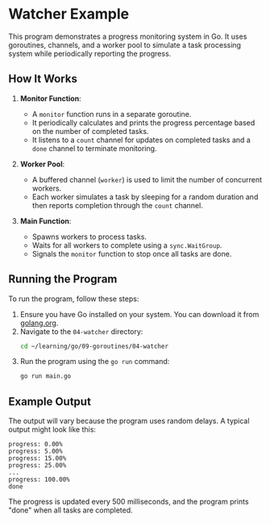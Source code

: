 # Watcher Example

This program demonstrates a progress monitoring system in Go. It uses goroutines, channels, and a worker pool to simulate a task processing system while periodically reporting the progress.

## How It Works

1. **Monitor Function**: 
   - A `monitor` function runs in a separate goroutine.
   - It periodically calculates and prints the progress percentage based on the number of completed tasks.
   - It listens to a `count` channel for updates on completed tasks and a `done` channel to terminate monitoring.

2. **Worker Pool**:
   - A buffered channel (`worker`) is used to limit the number of concurrent workers.
   - Each worker simulates a task by sleeping for a random duration and then reports completion through the `count` channel.

3. **Main Function**:
   - Spawns workers to process tasks.
   - Waits for all workers to complete using a `sync.WaitGroup`.
   - Signals the `monitor` function to stop once all tasks are done.

## Running the Program

To run the program, follow these steps:

1. Ensure you have Go installed on your system. You can download it from [golang.org](https://golang.org/).
2. Navigate to the `04-watcher` directory:
   ```bash
   cd ~/learning/go/09-goroutines/04-watcher
   ```
3. Run the program using the `go run` command:
   ```bash
   go run main.go
   ```

## Example Output

The output will vary because the program uses random delays. A typical output might look like this:

```
progress: 0.00%
progress: 5.00%
progress: 15.00%
progress: 25.00%
...
progress: 100.00%
done
```

The progress is updated every 500 milliseconds, and the program prints "done" when all tasks are completed.
